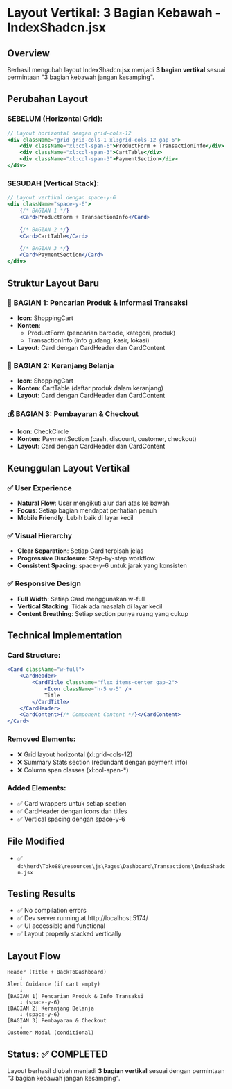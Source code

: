 # Layout Vertikal: 3 Bagian Kebawah - IndexShadcn.jsx

## Overview

Berhasil mengubah layout IndexShadcn.jsx menjadi **3 bagian vertikal** sesuai permintaan "3 bagian kebawah jangan kesamping".

## Perubahan Layout

### SEBELUM (Horizontal Grid):

```jsx
// Layout horizontal dengan grid-cols-12
<div className="grid grid-cols-1 xl:grid-cols-12 gap-6">
    <div className="xl:col-span-6">ProductForm + TransactionInfo</div>
    <div className="xl:col-span-3">CartTable</div>
    <div className="xl:col-span-3">PaymentSection</div>
</div>
```

### SESUDAH (Vertical Stack):

```jsx
// Layout vertikal dengan space-y-6
<div className="space-y-6">
    {/* BAGIAN 1 */}
    <Card>ProductForm + TransactionInfo</Card>

    {/* BAGIAN 2 */}
    <Card>CartTable</Card>

    {/* BAGIAN 3 */}
    <Card>PaymentSection</Card>
</div>
```

## Struktur Layout Baru

### 🎯 **BAGIAN 1: Pencarian Produk & Informasi Transaksi**

-   **Icon**: ShoppingCart
-   **Konten**:
    -   ProductForm (pencarian barcode, kategori, produk)
    -   TransactionInfo (info gudang, kasir, lokasi)
-   **Layout**: Card dengan CardHeader dan CardContent

### 🛒 **BAGIAN 2: Keranjang Belanja**

-   **Icon**: ShoppingCart
-   **Konten**: CartTable (daftar produk dalam keranjang)
-   **Layout**: Card dengan CardHeader dan CardContent

### 💰 **BAGIAN 3: Pembayaran & Checkout**

-   **Icon**: CheckCircle
-   **Konten**: PaymentSection (cash, discount, customer, checkout)
-   **Layout**: Card dengan CardHeader dan CardContent

## Keunggulan Layout Vertikal

### ✅ **User Experience**

-   **Natural Flow**: User mengikuti alur dari atas ke bawah
-   **Focus**: Setiap bagian mendapat perhatian penuh
-   **Mobile Friendly**: Lebih baik di layar kecil

### ✅ **Visual Hierarchy**

-   **Clear Separation**: Setiap Card terpisah jelas
-   **Progressive Disclosure**: Step-by-step workflow
-   **Consistent Spacing**: space-y-6 untuk jarak yang konsisten

### ✅ **Responsive Design**

-   **Full Width**: Setiap Card menggunakan w-full
-   **Vertical Stacking**: Tidak ada masalah di layar kecil
-   **Content Breathing**: Setiap section punya ruang yang cukup

## Technical Implementation

### Card Structure:

```jsx
<Card className="w-full">
    <CardHeader>
        <CardTitle className="flex items-center gap-2">
            <Icon className="h-5 w-5" />
            Title
        </CardTitle>
    </CardHeader>
    <CardContent>{/* Component Content */}</CardContent>
</Card>
```

### Removed Elements:

-   ❌ Grid layout horizontal (xl:grid-cols-12)
-   ❌ Summary Stats section (redundant dengan payment info)
-   ❌ Column span classes (xl:col-span-\*)

### Added Elements:

-   ✅ Card wrappers untuk setiap section
-   ✅ CardHeader dengan icons dan titles
-   ✅ Vertical spacing dengan space-y-6

## File Modified

-   ✅ `d:\herd\Toko88\resources\js\Pages\Dashboard\Transactions\IndexShadcn.jsx`

## Testing Results

-   ✅ No compilation errors
-   ✅ Dev server running at http://localhost:5174/
-   ✅ UI accessible and functional
-   ✅ Layout properly stacked vertically

## Layout Flow

```
Header (Title + BackToDashboard)
    ↓
Alert Guidance (if cart empty)
    ↓
[BAGIAN 1] Pencarian Produk & Info Transaksi
    ↓ (space-y-6)
[BAGIAN 2] Keranjang Belanja
    ↓ (space-y-6)
[BAGIAN 3] Pembayaran & Checkout
    ↓
Customer Modal (conditional)
```

## Status: ✅ COMPLETED

Layout berhasil diubah menjadi **3 bagian vertikal** sesuai dengan permintaan "3 bagian kebawah jangan kesamping".
